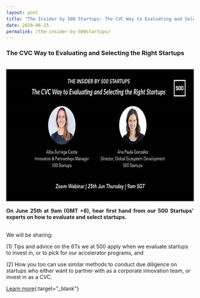 ```yaml
---
layout: post
title: "The Insider by 500 Startups: The CVC Way to Evaluating and Selecting the Right Startups"
date: 2020-06-25
permalink: /the-insider-by-500startups/
---
```

<h3>The CVC Way to Evaluating and Selecting the Right Startups</h3><br>
<a href="https://us02web.zoom.us/webinar/register/7515918512435/WN_1sUimD6fQSaUxnL77OTlYg">
<img src="/images/success-stories/500startups workshop.jpg" alt="1" style="width:709px;height:354px;">
</a><br>
<p align="justify"><b>On June 25th at 9am (GMT +8), hear first hand from our 500 Startups' experts on how to evaluate and select startups.</b><br><br>

We will be sharing:

(1) Tips and advice on the 6Ts we at 500 apply when we evaluate startups to invest in, or to pick for our accelerator programs, and 

(2) How you too can use similar methods to conduct due diligence on startups who either want to partner with as a corporate innovation team, or invest in as a CVC.</p>

[Learn more](https://us02web.zoom.us/webinar/register/7515918512435/WN_1sUimD6fQSaUxnL77OTlYg){:target="_blank"}
